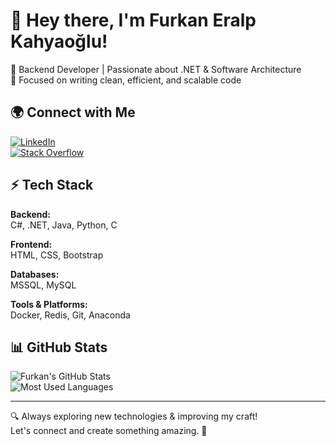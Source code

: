 # 👋 Hey there, I'm Furkan Eralp Kahyaoğlu!

🚀 Backend Developer | Passionate about .NET & Software Architecture  
🎯 Focused on writing clean, efficient, and scalable code  

## 🌍 Connect with Me  
[![LinkedIn](https://img.shields.io/badge/LinkedIn-%230077B5.svg?logo=linkedin&logoColor=white)](https://linkedin.com/in/furkaneralpkahyaoglu)  
[![Stack Overflow](https://img.shields.io/badge/-Stackoverflow-FE7A16?logo=stack-overflow&logoColor=white)](https://stackoverflow.com/users/kahyaoglou)  

## ⚡ Tech Stack  

**Backend:**  
C#, .NET, Java, Python, C  

**Frontend:**  
HTML, CSS, Bootstrap  

**Databases:**  
MSSQL, MySQL  

**Tools & Platforms:**  
Docker, Redis, Git, Anaconda  

## 📊 GitHub Stats  

![Furkan's GitHub Stats](https://github-readme-stats.vercel.app/api?username=kahyaoglou&theme=merko&hide_border=false&include_all_commits=true&count_private=true)  
![Most Used Languages](https://github-readme-stats.vercel.app/api/top-langs/?username=kahyaoglou&theme=merko&hide_border=false&layout=compact)  

---

🔍 Always exploring new technologies & improving my craft!  
Let's connect and create something amazing. 🚀  
